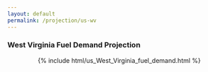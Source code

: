 ```yaml
---
layout: default
permalink: /projection/us-wv
---
```


### West Virginia Fuel Demand Projection

<p align="center">
    {% include html/us_West_Virginia_fuel_demand.html %}
</p>
